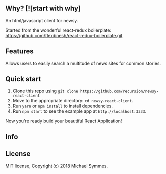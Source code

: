 ## Why? [![start with why]
An html/javascript client for newsy.

Started from the wonderful react-redux boilerplate: https://github.com/flexdinesh/react-redux-boilerplate.git

## Features
Allows users to easily search a multitude of news sites for common stories.

## Quick start

1. Clone this repo using `git clone https://github.com/recursion/newsy-react-client`
2. Move to the appropriate directory: `cd newsy-react-client`.<br />
3. Run `yarn` or `npm install` to install dependencies.<br />
4. Run `npm start` to see the example app at `http://localhost:3333`.

Now you're ready build your beautiful React Application!

## Info

## License

MIT license, Copyright (c) 2018 Michael Symmes.

